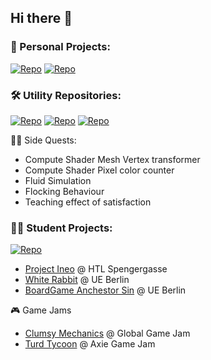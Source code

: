 ## Hi there 👋

### 🚀 Personal Projects:

[![Repo](https://img.shields.io/badge/GitHub-Pirates-blue?logo=github)](https://github.com/Mirrro/Pirates)
[![Repo](https://img.shields.io/badge/GitHub-Chess-blue?logo=github)](https://github.com/Mirrro/Chess)

### 🛠️ Utility Repositories:
[![Repo](https://img.shields.io/badge/GitHub-A--Star--Pathfinding-blue?logo=github)](https://github.com/Mirrro/a-star-pathfinding)
[![Repo](https://img.shields.io/badge/GitHub-Min--Max--Algorithm-blue?logo=github)](https://github.com/Mirrro/Min-Max-Algorithm)
[![Repo](https://img.shields.io/badge/GitHub-Shader%20Collection-blue?logo=github)](https://github.com/Mirrro/Shader-Collection)

🧙‍♂️ Side Quests:
- Compute Shader Mesh Vertex transformer
- Compute Shader Pixel color counter
- Fluid Simulation
- Flocking Behaviour
- Teaching effect of satisfaction

### 🧑‍🎓 Student Projects:

[![Repo](https://img.shields.io/badge/Youtube-Project%20Ineo%20@%20E--Day-red?logo=youtube&logoColor=white)](https://youtu.be/nRvChQRih8M)

- [Project Ineo](https://wko.tv/video/7585) @ HTL Spengergasse
- [White Rabbit](https://martinbremer.itch.io/white-rabbit) @ UE Berlin
- [BoardGame Anchestor Sin](https://mawoopy.itch.io/the-ancestors-sin) @ UE Berlin

🎮 Game Jams
- [Clumsy Mechanics](https://v3.globalgamejam.org/2020/games/clumsy-mechanics-6) @ Global Game Jam
- [Turd Tycoon](https://hub.skymavis.com/games/turd-tycoon?from=%2Faxie-game-jam%2F2023%2Fsubmissions&name=Axie+Game+Jam+2023&filter=filterBy%253Dtop_rate%2526page%253D3) @ Axie Game Jam

<!--
**Mirrro/Mirrro** is a ✨ _special_ ✨ repository because its `README.md` (this file) appears on your GitHub profile.

Here are some ideas to get you started:

- 📫 How to reach me: ...
- ⚡ Fun fact: I'm into all kinds of board activities — from longboarding and snowboarding to keyboarding and even boarding my way through Jira. ;) 

Header and Introduction

🚀 Personal Projects:
[Pirates](https://github.com/Mirrro/Pirates)
[Chess](https://github.com/Mirrro/Chess)

🛠️ Utility Repositories:
- A* Path finding
- Min Max
- Gameplay Execution Engine
- Shader Collection

🧙‍♂️ Side Quests:
- Compute Shader Mesh Vertex transformer.
- Compute Shader Pixel color counter.
- Fluid Simulation.
- Flocking Behaviour.
- Teaching effect of satisfaction

🧑‍🎓 Student Projects
[Project Ineo](https://wko.tv/video/7585)
[White Rabbit](https://martinbremer.itch.io/white-rabbit)
[BoardGame Anchestor Sin](https://mawoopy.itch.io/the-ancestors-sin)

🎮 Game Jams
[Clumsy Mechanics @ Global Game Jam](https://v3.globalgamejam.org/2020/games/clumsy-mechanics-6)
[Turd Tycoon @ Axie Game Jam](https://hub.skymavis.com/games/turd-tycoon?from=%2Faxie-game-jam%2F2023%2Fsubmissions&name=Axie+Game+Jam+2023&filter=filterBy%253Dtop_rate%2526page%253D3)
-->
